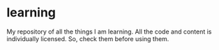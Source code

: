 # learning
My repository of all the things I am learning. All the code and content is individually licensed. So, check them before using them. 
